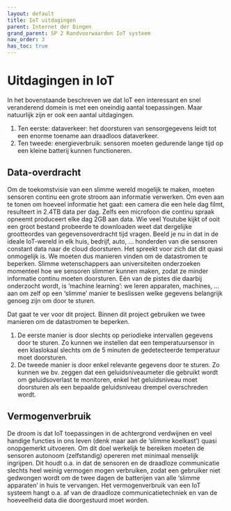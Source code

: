 ```yaml
---
layout: default
title: IoT uitdagingen
parent: Internet der Dingen
grand_parent: SP 2 Randvoorwaarden IoT systeem
nav_order: 3
has_toc: true
---
```


# Uitdagingen in IoT
In het bovenstaande beschreven we dat IoT een interessant en snel veranderend domein is met een oneindig aantal toepassingen. Maar natuurlijk zijn er ook een aantal uitdagingen. 
1. Ten eerste: dataverkeer: het doorsturen van sensorgegevens leidt tot een enorme toename aan draadloos dataverkeer. 
2. Ten tweede: energieverbruik: sensoren moeten gedurende lange tijd op een kleine batterij kunnen functioneren.

## Data-overdracht
Om de toekomstvisie van een slimme wereld mogelijk te maken, moeten sensoren continu een grote stroom aan informatie verwerken. Om even aan te tonen om hoeveel informatie het gaat: een camera die een hele dag filmt, resulteert in 2.4TB data per dag. Zelfs een microfoon die continu spraak opneemt produceert elke dag 2GB aan data.
Wie veel Youtube kijkt of ooit een groot bestand probeerde te downloaden weet dat dergelijke grootteordes van gegevensoverdracht tijd vragen. Beeld je nu in dat in de ideale IoT-wereld in elk huis, bedrijf, auto, … honderden van die sensoren constant data naar de cloud doorsturen. Het spreekt voor zich dat dit quasi onmogelijk is.
We moeten dus manieren vinden om de datastromen te beperken. Slimme wetenschappers aan universiteiten onderzoeken momenteel hoe we sensoren slimmer kunnen maken, zodat ze minder informatie continu moeten doorsturen. Eén van de pistes die daarbij onderzocht wordt, is ‘machine learning’: we leren apparaten, machines, … aan om zelf op een ‘slimme’ manier te beslissen welke gegevens belangrijk genoeg zijn om door te sturen.

Dat gaat te ver voor dit project. Binnen dit project gebruiken we twee manieren om de datastromen te beperken.
1. De eerste manier is door slechts op periodieke intervallen gegevens door te sturen. Zo kunnen we instellen dat een temperatuursensor in een klaslokaal slechts om de 5 minuten de gedetecteerde temperatuur moet doorsturen.
2. De tweede manier is door enkel relevante gegevens door te sturen. Zo kunnen we bv. zeggen dat een geluidsniveaumeter die gebruikt wordt om geluidsoverlast te monitoren, enkel het geluidsniveau moet doorsturen als een bepaalde geluidsniveau drempel overschreden wordt.

## Vermogenverbruik
De droom is dat IoT toepassingen in de achtergrond verdwijnen en veel handige functies in ons leven (denk maar aan de ‘slimme koelkast’) quasi onopgemerkt uitvoeren. Om dit doel werkelijk te bereiken moeten de sensoren autonoom (zelfstandig) opereren met minimaal menselijk ingrijpen. Dit houdt o.a. in dat de sensoren en de draadloze communicatie slechts heel weinig vermogen mogen verbruiken, zodat een gebruiker niet gedwongen wordt om de twee dagen de batterijen van alle ‘slimme apparaten’ in huis te vervangen.
Het vermogenverbruik van een IoT systeem hangt o.a. af van de draadloze communicatietechniek en van de hoeveelheid data die doorgestuurd moet worden.
